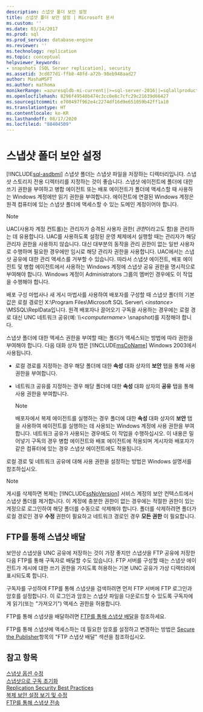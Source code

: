 ```yaml
---
description: 스냅샷 폴더 보안 설정
title: 스냅샷 폴더 보안 설정 | Microsoft 문서
ms.custom: ''
ms.date: 03/14/2017
ms.prod: sql
ms.prod_service: database-engine
ms.reviewer: ''
ms.technology: replication
ms.topic: conceptual
helpviewer_keywords:
- snapshots [SQL Server replication], security
ms.assetid: 3cd877d1-ffb8-48fd-a72b-98eb948aad27
author: MashaMSFT
ms.author: mathoma
monikerRange: =azuresqldb-mi-current||>=sql-server-2016||=sqlallproducts-allversions
ms.openlocfilehash: 8296f49540b474c3cc0e8c7cfc29c21639d66427
ms.sourcegitcommit: e700497f962e4c2274df16d9e651059b42ff1a10
ms.translationtype: HT
ms.contentlocale: ko-KR
ms.lasthandoff: 08/17/2020
ms.locfileid: "88404509"
---
```

# <a name="secure-the-snapshot-folder"></a>스냅샷 폴더 보안 설정
[!INCLUDE[sql-asdbmi](../../../includes/applies-to-version/sql-asdbmi.md)]
  스냅샷 폴더는 스냅샷 파일을 저장하는 디렉터리입니다. 스냅샷 스토리지 전용 디렉터리를 지정하는 것이 좋습니다. 스냅샷 에이전트에 폴더에 대한 쓰기 권한을 부여하고 병합 에이전트 또는 배포 에이전트가 폴더에 액세스할 때 사용하는 Windows 계정에만 읽기 권한을 부여합니다. 에이전트에 연결된 Windows 계정은 원격 컴퓨터에 있는 스냅샷 폴더에 액세스할 수 있는 도메인 계정이어야 합니다.  
  
> [!NOTE]  
>  UAC(사용자 계정 컨트롤)는 관리자가 승격된 사용자 권한( *권한*이라고도 함)을 관리하는 데 유용합니다. UAC를 사용하도록 설정된 운영 체제에서 실행할 때는 관리자가 해당 관리자 권한을 사용하지 않습니다. 대신 대부분의 동작을 관리 권한이 없는 일반 사용자로 수행하며 필요한 경우에만 임시로 해당 관리자 권한을 사용합니다. UAC에서는 스냅샷 공유에 대한 관리 액세스를 거부할 수 있습니다. 따라서 스냅샷 에이전트, 배포 에이전트 및 병합 에이전트에서 사용하는 Windows 계정에 스냅샷 공유 권한을 명시적으로 부여해야 합니다. Windows 계정이 Administrators 그룹의 멤버인 경우에도 이 작업을 수행해야 합니다.  
  
 배포 구성 마법사나 새 게시 마법사를 사용하여 배포자를 구성할 때 스냅샷 폴더의 기본값은 로컬 경로인 X:\Program Files\Microsoft SQL Server\\ *\<instance>* \MSSQL\ReplData입니다. 원격 배포자나 끌어오기 구독을 사용하는 경우에는 로컬 경로 대신 UNC 네트워크 공유(예: \\\\<*computername>* \snapshot)를 지정해야 합니다.  
  
 스냅샷 폴더에 대한 액세스 권한을 부여할 때는 폴더가 액세스되는 방법에 따라 권한을 부여해야 합니다. 다음 대화 상자 탭은 [!INCLUDE[msCoName](../../../includes/msconame-md.md)] Windows 2003에서 사용됩니다.  
  
-   로컬 경로를 지정하는 경우 해당 폴더에 대한 **속성** 대화 상자의 **보안** 탭을 통해 사용 권한을 부여합니다.  
  
-   네트워크 공유를 지정하는 경우 해당 폴더에 대한 **속성** 대화 상자의 **공유** 탭을 통해 사용 권한을 부여합니다.  
  
    > [!NOTE]  
    >  배포자에서 복제 에이전트를 실행하는 경우 폴더에 대한 **속성** 대화 상자의 **보안** 탭을 사용하여 에이전트를 실행하는 데 사용되는 Windows 계정에 사용 권한을 부여합니다. 네트워크 공유가 사용되는 경우에도 이 작업을 수행하십시오. 이 내용은 밀어넣기 구독의 경우 병합 에이전트와 배포 에이전트에 적용되며 게시자와 배포자가 같은 컴퓨터에 있는 경우 스냅샷 에이전트에도 적용됩니다.  
  
 로컬 경로 및 네트워크 공유에 대해 사용 권한을 설정하는 방법은 Windows 설명서를 참조하십시오.  
  
> [!NOTE]  
>  게시를 삭제하면 복제는 [!INCLUDE[ssNoVersion](../../../includes/ssnoversion-md.md)] 서비스 계정의 보안 컨텍스트에서 스냅샷 폴더를 제거합니다. 이 계정에 충분한 권한이 없는 경우에는 적절한 권한이 있는 계정으로 로그인하여 해당 폴더를 수동으로 삭제해야 합니다. 폴더를 삭제하려면 폴더가 로컬 경로인 경우 **수정** 권한이 필요하고 네트워크 경로인 경우 **모든 권한** 이 필요합니다.  
  
## <a name="delivering-snapshots-through-ftp"></a>FTP를 통해 스냅샷 배달  
 보안상 스냅샷을 UNC 공유에 저장하는 것이 가장 좋지만 스냅샷을 FTP 공유에 저장한 다음 FTP를 통해 구독자로 배달할 수도 있습니다. FTP 서버를 구성할 때는 스냅샷 에이전트가 게시에 대한 쓰기 권한을 가지도록 허용하는 기본 UNC 공유가 가상 디렉터리에 표시되도록 합니다.  
  
 구독자를 구성하여 FTP를 통해 스냅샷을 검색하려면 먼저 FTP 서버에 FTP 로그인과 암호를 설정합니다. 이 로그인과 암호는 스냅샷 파일을 다운로드할 수 있도록 구독자에게 읽기(또는 "가져오기") 액세스 권한을 허용합니다.  
  
 FTP를 통해 스냅샷을 배달하려면 [FTP를 통해 스냅샷 배달](../../../relational-databases/replication/publish/deliver-a-snapshot-through-ftp.md)을 참조하세요.  
  
 FTP를 통해 스냅샷에 액세스하는 데 필요한 암호를 설정하고 변경하는 방법은 [Secure the Publisher](../../../relational-databases/replication/security/secure-the-publisher.md)항목의 "FTP 스냅샷 배달" 섹션을 참조하십시오.  
  
## <a name="see-also"></a>참고 항목  
 [스냅샷 옵션 수정](../../../relational-databases/replication/snapshot-options.md)   
 [스냅샷으로 구독 초기화](../../../relational-databases/replication/initialize-a-subscription-with-a-snapshot.md)   
 [Replication Security Best Practices](../../../relational-databases/replication/security/replication-security-best-practices.md)   
 [복제 보안 설정 보기 및 수정](../../../relational-databases/replication/security/view-and-modify-replication-security-settings.md)   
 [FTP를 통해 스냅샷 전송](../../../relational-databases/replication//publish/deliver-a-snapshot-through-ftp.md)  
  
  
